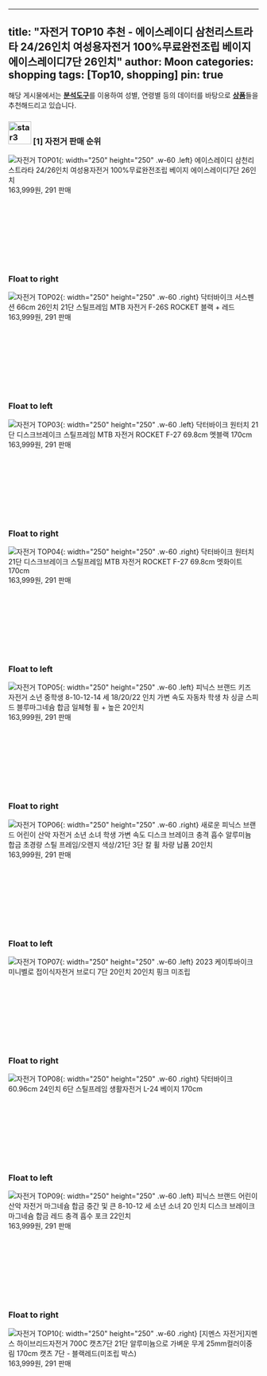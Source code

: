 


---
title: "자전거 TOP10 추천 - 에이스레이디 삼천리스트라타 24/26인치 여성용자전거 100%무료완전조립 베이지 에이스레이디7단 26인치"
author: Moon
categories: shopping
tags: [Top10, shopping]
pin: true
---

해당 게시물에서는 [**분석도구**](https://datalab.naver.com/)를 이용하여 성별, 연령별 등의 데이터를 바탕으로 [**상품**](https://link.coupang.com/a/5wiUV)들을 추천해드리고 있습니다.

### <img width="46" alt="star3" src="https://user-images.githubusercontent.com/78655692/151471989-9e21d7a8-a7b6-44b0-b598-2bb204b56b00.png"> [1] 자전거 판매 순위

![자전거 TOP01](https://thumbnail7.coupangcdn.com/thumbnails/remote/230x230ex/image/vendor_inventory/890e/386fd25bb022cc13ea23d6930af5ba87c237d401cbd68ce6662655c67672.jpg){: width="250" height="250" .w-60 .left}
에이스레이디 삼천리스트라타 24/26인치 여성용자전거 100%무료완전조립 베이지 에이스레이디7단 26인치<br>
163,999원, 291 판매
<br><br><br><br><br><br><br><br><br>

### Float to right

![자전거 TOP02](https://thumbnail7.coupangcdn.com/thumbnails/remote/230x230ex/image/retail/images/2414692476193654-b692e268-7caa-486f-bbbb-7553c939b6ec.jpg){: width="250" height="250" .w-60 .right}
닥터바이크 서스펜션 66cm 26인치 21단 스틸프레임 MTB 자전거 F-26S ROCKET 블랙 + 레드<br>
163,999원, 291 판매
<br><br><br><br><br><br><br><br><br>

### Float to left

![자전거 TOP03](https://thumbnail10.coupangcdn.com/thumbnails/remote/230x230ex/image/retail/images/2023/05/12/11/4/a20d5d78-cc9c-442d-bc2b-eedb376a9856.jpg){: width="250" height="250" .w-60 .left}
닥터바이크 원터치 21단 디스크브레이크 스틸프레임 MTB 자전거 ROCKET F-27 69.8cm 멧블랙 170cm<br>
163,999원, 291 판매
<br><br><br><br><br><br><br><br><br>

### Float to right

![자전거 TOP04](https://thumbnail10.coupangcdn.com/thumbnails/remote/230x230ex/image/retail/images/2023/05/12/11/8/bb398db3-90c5-4df0-bb0f-6f8ce2657f41.jpg){: width="250" height="250" .w-60 .right}
닥터바이크 원터치 21단 디스크브레이크 스틸프레임 MTB 자전거 ROCKET F-27 69.8cm 멧화이트 170cm<br>
163,999원, 291 판매
<br><br><br><br><br><br><br><br><br>

### Float to left

![자전거 TOP05](https://thumbnail8.coupangcdn.com/thumbnails/remote/230x230ex/image/vendor_inventory/d0e9/9cc89786ddc36a162a8a9a48b6f424cb8164030fc175e474341fbfaa6b33.jpg){: width="250" height="250" .w-60 .left}
피닉스 브랜드 키즈 자전거 소년 중학생 8-10-12-14 세 18/20/22 인치 가변 속도 자동차 학생 차 싱글 스피드 블루마그네슘 합금 일체형 휠 + 높은 20인치<br>
163,999원, 291 판매
<br><br><br><br><br><br><br><br><br>

### Float to right

![자전거 TOP06](https://thumbnail8.coupangcdn.com/thumbnails/remote/230x230ex/image/vendor_inventory/b3f5/0e32ee30e3f1e4b6d5475674f76f9ebab63e86db50b345f9294aad5947b3.jpg){: width="250" height="250" .w-60 .right}
새로운 피닉스 브랜드 어린이 산악 자전거 소년 소녀 학생 가변 속도 디스크 브레이크 충격 흡수 알루미늄 합금 초경량 스틸 프레임/오렌지 색상/21단 3단 칼 휠 차량 납품 20인치<br>
163,999원, 291 판매
<br><br><br><br><br><br><br><br><br>

### Float to left

![자전거 TOP07](https://thumbnail8.coupangcdn.com/thumbnails/remote/230x230ex/image/vendor_inventory/886d/afb9b806aac512e35999d4ed88f69e0398a388ce02edcac78cb131475715.jpg){: width="250" height="250" .w-60 .left}
2023 케이투바이크 미니벨로 접이식자전거 브로디 7단 20인치 20인치 핑크 미조립
<br><br><br><br><br><br><br><br><br>

### Float to right

![자전거 TOP08](https://thumbnail6.coupangcdn.com/thumbnails/remote/230x230ex/image/retail/images/3045961331565450-e0cb104f-0992-4cda-9518-7897c0af18dc.jpg){: width="250" height="250" .w-60 .right}
닥터바이크 60.96cm 24인치 6단 스틸프레임 생활자전거 L-24 베이지 170cm
<br><br><br><br><br><br><br><br><br>

### Float to left

![자전거 TOP09](https://thumbnail7.coupangcdn.com/thumbnails/remote/230x230ex/image/vendor_inventory/633c/5c849b8f77c2d651e0074d94df3cef56721008753425d37a910a6730eb3e.jpg){: width="250" height="250" .w-60 .left}
피닉스 브랜드 어린이 산악 자전거 마그네슘 합금 중간 및 큰 8-10-12 세 소년 소녀 20 인치 디스크 브레이크 마그네슘 합금 레드 충격 흡수 포크 22인치<br>
163,999원, 291 판매
<br><br><br><br><br><br><br><br><br>

### Float to right

![자전거 TOP10](https://thumbnail10.coupangcdn.com/thumbnails/remote/230x230ex/image/vendor_inventory/392b/3fddd758974ac8ce337a0ebfe73bb1bb571d1af301264ebb0b380786003b.jpg){: width="250" height="250" .w-60 .right}
[지멘스 자전거]지멘스 하이브리드자전거 700C 캣츠7단 21단 알루미늄으로 가벼운 무게 25mm컬러이중림 170cm 캣츠 7단 - 블랙레드(미조립 박스)<br>
163,999원, 291 판매
<br><br><br><br><br><br><br><br><br>

